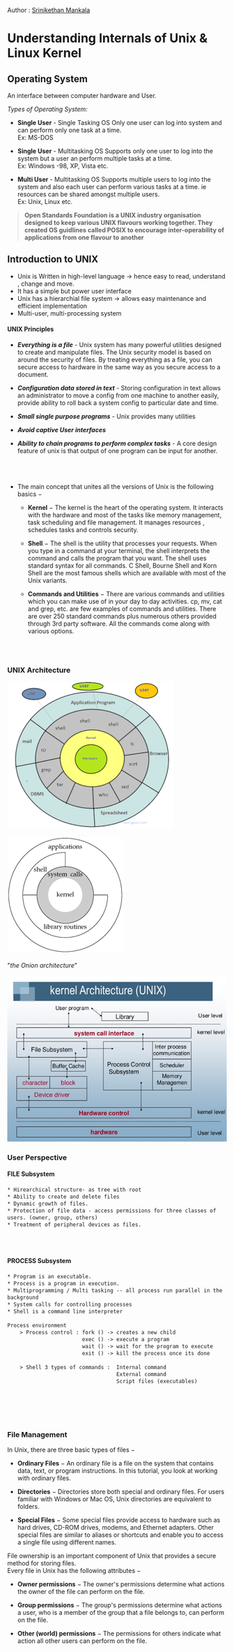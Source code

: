Author  : [Srinikethan Mankala
    ](mailto:sriz1392@gmail.com)
# Understanding Internals of Unix & Linux Kernel

## Operating System
An interface between computer hardware and User. 

*Types of Operating System:*
* __Single User__ - Single Tasking OS 
    Only one user can log into system and can perform only one task at a time. </br>
    Ex: MS-DOS

* __Single User__ - Multitasking OS
    Supports only one user to log into the system but a user an perform multiple tasks
    at a time. </br>
    Ex: Windows -98, XP, Vista etc.

* __Multi  User__ - Multitasking OS
    Supports multiple users to log into the system and also each user can perform various tasks 
    at a time. ie resources can be shared amongst multiple users.</br>
    Ex: Unix, Linux etc.

> __Open Standards Foundation is a UNIX industry organisation designed to keep various UNIX flavours working together.
>    They created OS guidlines called POSIX to encourage inter-operability of applications from one flavour to another__
<!-- --------------------------------------------------------------------------------------------- -->




## Introduction to UNIX
* Unix is Written in high-level language -> hence easy to read, understand , change and move.
* It has a simple but power user interface  
* Unix has a hierarchial file system -> allows easy maintenance and efficient implementation
* Multi-user, multi-processing system

#### UNIX Principles
*   __*Everything is a file*__ - Unix system has many powerful utilities designed to create and manipulate files.
    The Unix security model is based on around the security of files. By treating everything as a file, you can secure access to hardware   in the same way as you secure access to a document.

*   __*Configuration data stored in text*__ - Storing configuration in text allows an administrator to move a config from one machine to        another easily, provide ability to roll back a system config to particular date and time.

* __*Small single purpose programs*__ - Unix provides many utilities

* __*Avoid captive User interfaces*__
  
* __*Ability to chain programs to perform complex tasks*__ - A core design feature of unix is that output of one program can be input for       another.
<br></br>
<br></br>
<!-- --------------------------------------------------------------------------------------------- -->




*   The main concept that unites all the versions of Unix is the following basics −

     * __Kernel__ − The kernel is the heart of the operating system. It interacts with the hardware and most of the tasks like memory management, task scheduling and file management. It manages resources , schedules tasks and controls security.

    * __Shell__ − The shell is the utility that processes your requests. When you type in a command at your terminal, the shell interprets the command and calls the program that you want. The shell uses standard syntax for all commands. C Shell, Bourne Shell and Korn Shell are the most famous shells which are available with most of the Unix variants.

    * __Commands and Utilities__ − There are various commands and utilities which you can make use of in your day to day activities. cp, mv, cat and  grep, etc. are few examples of commands and utilities. There are over 250 standard commands plus numerous others provided through 3rd party software. All the commands come along with various options.

<!-- --------------------------------------------------------------------------------------------- -->


<br></br>
### UNIX Architecture

![](images/UNIX-Architecture.png)
<br></br>
![](images/01fig01.gif)
<br></br>
"*the Onion architecture*"
<br></br>
![](images/kernal-2-638.jpg)

<!-- --------------------------------------------------------------------------------------------- -->




### User Perspective

#### FILE Subsystem
>>
    * Hirearchical structure- as tree with root
    * Ability to create and delete files
    * Dynamic growth of files.
    * Protection of file data - access permissions for three classes of users. (owner, group, others)
    * Treatment of peripheral devices as files.
>>
<br></br>
<!-- -------------------------------------------------------------------------------------------- -->



#### PROCESS Subsystem
>>
    * Program is an executable.
    * Process is a program in execution.
    * Multiprogramming / Multi tasking -- all process run parallel in the background
    * System calls for controlling processes
    * Shell is a command line interpreter

    Process environment
        > Process control : fork () -> creates a new child
                            exec () -> execute a program
                            wait () -> wait for the program to execute
                            exit () -> kill the process once its done

        > Shell 3 types of commands :  Internal command
                                       External command
                                       Script files (executables) 
>>


<!-- ----------------------------------------------------------------------------------------- -->





<br></br>
<br></br>
### File Management
In Unix, there are three basic types of files −

*   __Ordinary Files__ − An ordinary file is a file on the system that contains data, text, or program instructions. In this tutorial, you look       at working with ordinary files.

*   __Directories__ − Directories store both special and ordinary files. For users familiar with Windows or Mac OS, Unix directories are              equivalent to folders.

*   __Special Files__ − Some special files provide access to hardware such as hard drives, CD-ROM drives, modems, and Ethernet adapters.            Other special files are similar to aliases or shortcuts and enable you to access a single file using different names.

File ownership is an important component of Unix that provides a secure method for storing files.</br>
Every file in Unix has the following attributes −

* __Owner permissions__ − The owner's permissions determine what actions the owner of the file can perform on the file.

* __Group permissions__ − The group's permissions determine what actions a user, who is a member of the group that a file belongs to, can perform on the file.

* __Other (world) permissions__ − The permissions for others indicate what action all other users can perform on the file.
  
<!-- ----------------------------------------------------------------------------------------- -->